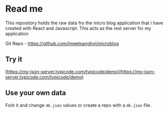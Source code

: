 # Read me

This repository holds the raw data fro the micro blog application that i have created with React and Javascript.
This acts as the rest server for my application

Git Repo - https://github.com/imeetsanghvi/microblog

## Try it

[https://my-json-server.typicode.com/typicode/demo](https://my-json-server.typicode.com/typicode/demo)

## Use your own data

Fork it and change `db.json` values or create a repo with a `db.json` file.
